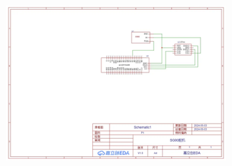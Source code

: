![SG90链接](https://github.com/MLSDY-L/picx-images-hosting/raw/master/20240503/SCH_Schematic1_1-P1_2024-05-03.8kzw7pe9fo.webp)